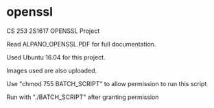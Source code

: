# openssl
CS 253 2S1617 OPENSSL Project

Read ALPANO_OPENSSL.PDF for full documentation.

Used Ubuntu 16.04 for this project.

Images used are also uploaded.

Use "chmod 755 BATCH_SCRIPT" to allow permission to run this script

Run with "./BATCH_SCRIPT" after granting permission
